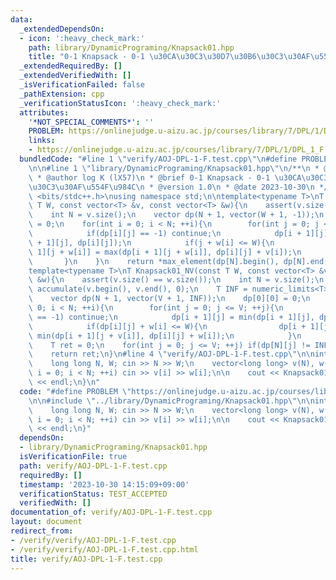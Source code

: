 ```yaml
---
data:
  _extendedDependsOn:
  - icon: ':heavy_check_mark:'
    path: library/DynamicPrograming/Knapsack01.hpp
    title: "0-1 Knapsack - 0-1 \u30CA\u30C3\u30D7\u30B6\u30C3\u30AF\u554F\u984C"
  _extendedRequiredBy: []
  _extendedVerifiedWith: []
  _isVerificationFailed: false
  _pathExtension: cpp
  _verificationStatusIcon: ':heavy_check_mark:'
  attributes:
    '*NOT_SPECIAL_COMMENTS*': ''
    PROBLEM: https://onlinejudge.u-aizu.ac.jp/courses/library/7/DPL/1/DPL_1_F
    links:
    - https://onlinejudge.u-aizu.ac.jp/courses/library/7/DPL/1/DPL_1_F
  bundledCode: "#line 1 \"verify/AOJ-DPL-1-F.test.cpp\"\n#define PROBLEM \"https://onlinejudge.u-aizu.ac.jp/courses/library/7/DPL/1/DPL_1_F\"\
    \n\n#line 1 \"library/DynamicPrograming/Knapsack01.hpp\"\n/**\n * @file Knapsack01.hpp\n\
    \ * @author log K (lX57)\n * @brief 0-1 Knapsack - 0-1 \u30CA\u30C3\u30D7\u30B6\
    \u30C3\u30AF\u554F\u984C\n * @version 1.0\n * @date 2023-10-30\n */\n\n#include\
    \ <bits/stdc++.h>\nusing namespace std;\n\ntemplate<typename T>\nT Knapsack01_NW(const\
    \ T W, const vector<T> &v, const vector<T> &w){\n    assert(v.size() == w.size());\n\
    \    int N = v.size();\n    vector dp(N + 1, vector(W + 1, -1));\n    dp[0][0]\
    \ = 0;\n    for(int i = 0; i < N; ++i){\n        for(int j = 0; j <= W; ++j){\n\
    \            if(dp[i][j] == -1) continue;\n            dp[i + 1][j] = max(dp[i\
    \ + 1][j], dp[i][j]);\n            if(j + w[i] <= W){\n                dp[i +\
    \ 1][j + w[i]] = max(dp[i + 1][j + w[i]], dp[i][j] + v[i]);\n            }\n \
    \       }\n    }\n    return *max_element(dp[N].begin(), dp[N].end());\n}\n\n\
    template<typename T>\nT Knapsack01_NV(const T W, const vector<T> &v, const vector<T>\
    \ &w){\n    assert(v.size() == w.size());\n    int N = v.size();\n    int V =\
    \ accumulate(v.begin(), v.end(), 0);\n    T INF = numeric_limits<T>::max() / 2;\n\
    \    vector dp(N + 1, vector(V + 1, INF));\n    dp[0][0] = 0;\n    for(int i =\
    \ 0; i < N; ++i){\n        for(int j = 0; j <= V; ++j){\n            if(dp[i][j]\
    \ == -1) continue;\n            dp[i + 1][j] = min(dp[i + 1][j], dp[i][j]);\n\
    \            if(dp[i][j] + w[i] <= W){\n                dp[i + 1][j + v[i]] =\
    \ min(dp[i + 1][j + v[i]], dp[i][j] + w[i]);\n            }\n        }\n    }\n\
    \    T ret = 0;\n    for(int j = 0; j <= V; ++j) if(dp[N][j] != INF) ret = j;\n\
    \    return ret;\n}\n#line 4 \"verify/AOJ-DPL-1-F.test.cpp\"\n\nint main(){\n\
    \    long long N, W; cin >> N >> W;\n    vector<long long> v(N), w(N);\n    for(int\
    \ i = 0; i < N; ++i) cin >> v[i] >> w[i];\n\n    cout << Knapsack01_NV(W, v, w)\
    \ << endl;\n}\n"
  code: "#define PROBLEM \"https://onlinejudge.u-aizu.ac.jp/courses/library/7/DPL/1/DPL_1_F\"\
    \n\n#include \"../library/DynamicPrograming/Knapsack01.hpp\"\n\nint main(){\n\
    \    long long N, W; cin >> N >> W;\n    vector<long long> v(N), w(N);\n    for(int\
    \ i = 0; i < N; ++i) cin >> v[i] >> w[i];\n\n    cout << Knapsack01_NV(W, v, w)\
    \ << endl;\n}"
  dependsOn:
  - library/DynamicPrograming/Knapsack01.hpp
  isVerificationFile: true
  path: verify/AOJ-DPL-1-F.test.cpp
  requiredBy: []
  timestamp: '2023-10-30 14:15:09+09:00'
  verificationStatus: TEST_ACCEPTED
  verifiedWith: []
documentation_of: verify/AOJ-DPL-1-F.test.cpp
layout: document
redirect_from:
- /verify/verify/AOJ-DPL-1-F.test.cpp
- /verify/verify/AOJ-DPL-1-F.test.cpp.html
title: verify/AOJ-DPL-1-F.test.cpp
---
```

